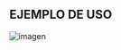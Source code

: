 ## EJEMPLO DE USO

![imagen](https://github.com/user-attachments/assets/059cf649-e37a-4283-abdc-60463ab04bbf)
